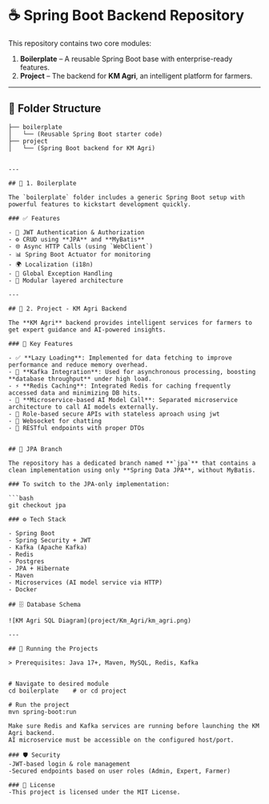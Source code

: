 # ☕ Spring Boot Backend Repository

This repository contains two core modules:

1. **Boilerplate** – A reusable Spring Boot base with enterprise-ready features.
2. **Project** – The backend for **KM Agri**, an intelligent platform for farmers.

---

## 📁 Folder Structure

```text
├── boilerplate
│   └── (Reusable Spring Boot starter code)
├── project
│   └── (Spring Boot backend for KM Agri)


---

## 🔧 1. Boilerplate

The `boilerplate` folder includes a generic Spring Boot setup with powerful features to kickstart development quickly.

### ✅ Features

- 🔐 JWT Authentication & Authorization
- ⚙️ CRUD using **JPA** and **MyBatis**
- 🌐 Async HTTP Calls (using `WebClient`)
- 📊 Spring Boot Actuator for monitoring
- 🌍 Localization (i18n)
- 🧪 Global Exception Handling
- 🧱 Modular layered architecture

---

## 🌱 2. Project - KM Agri Backend

The **KM Agri** backend provides intelligent services for farmers to get expert guidance and AI-powered insights.

### 🧩 Key Features

- ✅ **Lazy Loading**: Implemented for data fetching to improve performance and reduce memory overhead.
- 🧵 **Kafka Integration**: Used for asynchronous processing, boosting **database throughput** under high load.
- ⚡ **Redis Caching**: Integrated Redis for caching frequently accessed data and minimizing DB hits.
- 🧠 **Microservice-based AI Model Call**: Separated microservice architecture to call AI models externally.
- 👥 Role-based secure APIs with stateless aproach using jwt 
- 🧵 Websocket for chatting  
- 📄 RESTful endpoints with proper DTOs


## 🌿 JPA Branch

The repository has a dedicated branch named **`jpa`** that contains a clean implementation using only **Spring Data JPA**, without MyBatis.

### To switch to the JPA-only implementation:

```bash
git checkout jpa

### ⚙️ Tech Stack

- Spring Boot
- Spring Security + JWT
- Kafka (Apache Kafka)
- Redis
- Postgres
- JPA + Hibernate
- Maven
- Microservices (AI model service via HTTP)
- Docker 

## 🗄️ Database Schema

![KM Agri SQL Diagram](project/Km_Agri/km_agri.png)

---

## 🚀 Running the Projects

> Prerequisites: Java 17+, Maven, MySQL, Redis, Kafka


# Navigate to desired module
cd boilerplate    # or cd project

# Run the project
mvn spring-boot:run

Make sure Redis and Kafka services are running before launching the KM Agri backend.
AI microservice must be accessible on the configured host/port.

### 🛡 Security
-JWT-based login & role management
-Secured endpoints based on user roles (Admin, Expert, Farmer)

### 📄 License
-This project is licensed under the MIT License.

